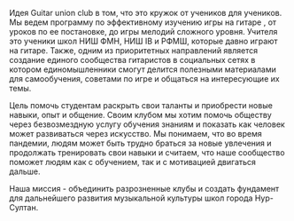Идея Guitar union club в том, что это кружок от учеников для учеников. Мы ведем программу по эффективному изучению игры на гитаре , от уроков по ее постановке, до игры мелодий сложного уровня. Учителя это ученики школ НИШ ФМН, НИШ IB и РФМШ, которые давно играют на гитаре. Также, одним из приоритетных направлений является создание единого сообщества гитаристов в социальных сетях в котором единомышленники смогут делится полезными материалами для самообучения, советами по игре и общаться на интересующие их темы.

Цель помочь студентам раскрыть свои таланты и приобрести новые навыки, опыт и общение. Своим клубом мы хотим помочь обществу через безвозмездную услугу обучения знаниям и показать как человек может развиваться через искусство. Мы понимаем, что во время пандемии, людям может быть трудно браться за новые увлечения и продолжать тренировать свои навыки и считаем, что наше сообщество поможет людям как с обучением, так и с мотивацией двигаться дальше.

Наша миссия - объединить разрозненные клубы и создать фундамент для дальнейшего развития музыкальной культуры школ города Нур-Султан.
